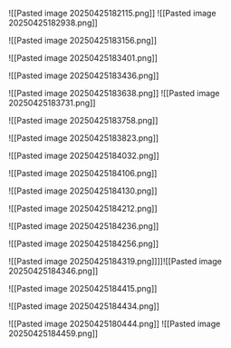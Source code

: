 
![[Pasted image 20250425182115.png]]
![[Pasted image 20250425182938.png]]

![[Pasted image 20250425183156.png]]

![[Pasted image 20250425183401.png]]

![[Pasted image 20250425183436.png]]

![[Pasted image 20250425183638.png]]
![[Pasted image 20250425183731.png]]

![[Pasted image 20250425183758.png]]

![[Pasted image 20250425183823.png]]

![[Pasted image 20250425184032.png]]

![[Pasted image 20250425184106.png]]

![[Pasted image 20250425184130.png]]

![[Pasted image 20250425184212.png]]

![[Pasted image 20250425184236.png]]

![[Pasted image 20250425184256.png]]

![[Pasted image 20250425184319.png]]]]![[Pasted image 20250425184346.png]]

![[Pasted image 20250425184415.png]]

![[Pasted image 20250425184434.png]]

![[Pasted image 20250425180444.png]]
![[Pasted image 20250425184459.png]]